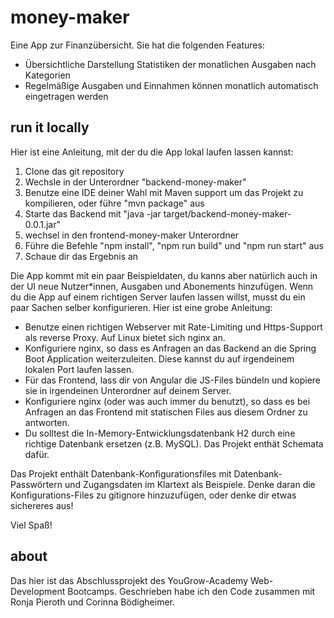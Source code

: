 # money-maker

Eine App zur Finanzübersicht. Sie hat die folgenden Features:

- Übersichtliche Darstellung Statistiken der monatlichen Ausgaben nach Kategorien
- Regelmäßige Ausgaben und Einnahmen können monatlich automatisch eingetragen werden


## run it locally

Hier ist eine Anleitung, mit der du die App lokal laufen lassen kannst:

1. Clone das git repository
2. Wechsle in der Unterordner "backend-money-maker"
3. Benutze eine IDE deiner Wahl mit Maven support um das Projekt zu kompilieren, oder führe "mvn package" aus
4. Starte das Backend mit "java -jar target/backend-money-maker-0.0.1.jar"
5. wechsel in den frontend-money-maker Unterordner
6. Führe die Befehle "npm install", "npm run build" und "npm run start" aus
7. Schaue dir das Ergebnis an

Die App kommt mit ein paar Beispieldaten, du kanns aber natürlich auch in der UI neue Nutzer*innen, Ausgaben und Abonements hinzufügen. Wenn du die App auf einem richtigen Server laufen lassen willst, musst du ein paar Sachen selber konfigurieren. Hier ist eine grobe Anleitung:

- Benutze einen richtigen Webserver mit Rate-Limiting und Https-Support als reverse Proxy. Auf Linux bietet sich nginx an.
- Konfiguriere nginx, so dass es Anfragen an das Backend an die Spring Boot Application weiterzuleiten. Diese kannst du auf irgendeinem lokalen Port laufen lassen.
- Für das Frontend, lass dir von Angular die JS-Files bündeln und kopiere sie in irgendeinen Unterordner auf deinem Server.
- Konfiguriere nginx (oder was auch immer du benutzt), so dass es bei Anfragen an das Frontend mit statischen Files aus diesem Ordner zu antworten.
- Du solltest die In-Memory-Entwicklungsdatenbank H2 durch eine richtige Datenbank ersetzen (z.B. MySQL). Das Projekt enthät Schemata dafür.

Das Projekt enthält Datenbank-Konfigurationsfiles mit Datenbank-Passwörtern und Zugangsdaten im Klartext als Beispiele. Denke daran die Konfigurations-Files zu 
gitignore hinzuzufügen, oder denke dir etwas sichereres aus!

Viel Spaß!

## about

Das hier ist das Abschlussprojekt des YouGrow-Academy Web-Development Bootcamps. Geschrieben habe ich den Code zusammen mit Ronja Pieroth und Corinna Bödigheimer. 
